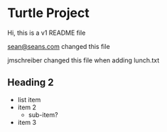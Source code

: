 # Turtle Project

Hi, this is a v1 README file

sean@seans.com changed this file

jmschreiber changed this file when adding lunch.txt

## Heading 2

- list item 
- item 2
  - sub-item?
- item 3
